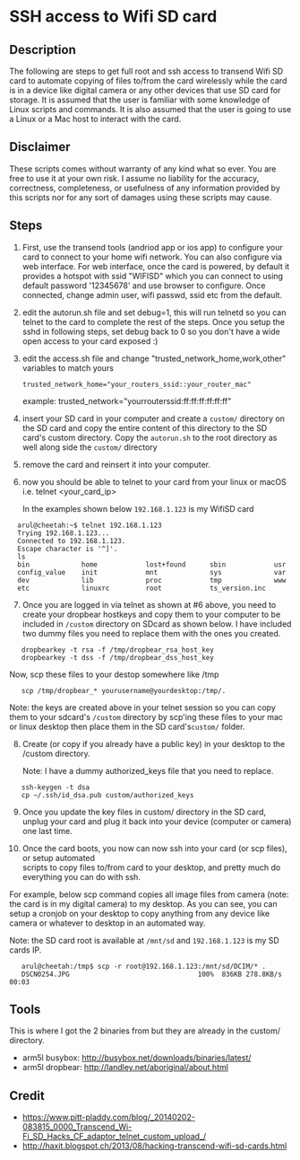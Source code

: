 # SSH access to Wifi SD card

## Description
The following are steps to get full root and ssh access to transend Wifi SD card 
to automate copying of files to/from the card wirelessly while the card is in a 
device like digital camera or any other devices that use SD card for storage. It 
is assumed that the user is familiar with some knowledge of Linux scripts and 
commands. It is also assumed that the user is going to use a Linux or a Mac host 
to interact with the card.

## Disclaimer
These scripts comes without warranty of any kind what so ever. You are free to use it at 
your own risk. I assume no liability for the accuracy, correctness, completeness, or 
usefulness of any information provided by this scripts nor for any sort of damages 
using these scripts may cause.

## Steps
1. First, use the transend tools (andriod app or ios app) to configure your card 
   to connect to your home wifi network. You can also configure via web 
   interface. For web interface, once the card is powered, by default it 
   provides a hotspot with ssid "WIFISD" which you can connect to using default 
   password '12345678' and use browser to configure. Once connected, change 
   admin user, wifi passwd, ssid etc from the default. 

2. edit the autorun.sh file and set debug=1, this will run telnetd so you can 
   telnet to the card to complete the rest of the steps. Once you setup the sshd 
   in following steps, set debug back to 0 so you don't have a wide open access 
   to your card exposed :)

3. edit the access.sh file and change "trusted_network_home,work,other" variables to 
   match yours
   ```
   trusted_network_home="your_routers_ssid::your_router_mac"
   ```
   example: trusted_network="yourrouterssid:ff:ff:ff:ff:ff:ff"
 
4. insert your SD card in your computer and create a `custom/` directory on the SD card 
   and copy the entire content of this directory to the SD card's custom directory. Copy
   the `autorun.sh` to the root directory as well along side the `custom/` directory

5. remove the card and reinsert it into your computer.

6. now you should be able to telnet to your card from your linux or macOS i.e. telnet <your_card_ip>

   In the examples shown below `192.168.1.123` is my WifiSD card
 
 ```
   arul@cheetah:~$ telnet 192.168.1.123
   Trying 192.168.1.123...
   Connected to 192.168.1.123.
   Escape character is '^]'.
   ls
   bin             home            lost+found      sbin            usr
   config_value    init            mnt             sys             var
   dev             lib             proc            tmp             www
   etc             linuxrc         root            ts_version.inc
```

7. Once you are logged in via telnet as shown at #6 above, you need to create your 
   dropbear hostkeys and copy them to your computer to be included in `/custom` directory 
   on SDcard as shown below. I have included two dummy files you need to replace them 
   with the ones you created. 
   
```
   dropbearkey -t rsa -f /tmp/dropbear_rsa_host_key
   dropbearkey -t dss -f /tmp/dropbear_dss_host_key
```
  Now, scp these files to your destop somewhere like /tmp
   
```
   scp /tmp/dropbear_* yourusername@yourdesktop:/tmp/.
```
   
   Note: the keys are created above in your telnet session so you can copy them to your sdcard's 
   `/custom` directory by scp'ing these files to your mac or linux desktop then place them 
   in the SD card's`custom/` folder.
   
8. Create (or copy if you already have a public key) in your desktop to 
   the /custom directory. 
   
   Note: I have a dummy authorized_keys file that you need to replace.

```
   ssh-keygen -t dsa
   cp ~/.ssh/id_dsa.pub custom/authorized_keys
```

9. Once you update the key files in custom/ directory in the SD card, unplug your card and 
   plug it back into your device (computer or camera) one last time.

10. Once the card boots, you now can now ssh into your card (or scp files), or setup automated  
   scripts to copy files to/from card to your desktop, and pretty much do everything you 
   can do with ssh.
   
   For example, below scp command copies all image files from camera (note: the card is in 
   my digital camera) to my desktop. As you can see, you can setup a cronjob on your 
   desktop to copy anything from any device like camera or whatever to desktop in an 
   automated way.
   
   Note: the SD card root is available at `/mnt/sd` and `192.168.1.123` is my SD cards IP.

```
   arul@cheetah:/tmp$ scp -r root@192.168.1.123:/mnt/sd/DCIM/* .
   DSCN0254.JPG                                100%  836KB 278.8KB/s   00:03  
```

## Tools 
   This is where I got the 2 binaries from but they are already in the custom/ directory. 
   - arm5l busybox: http://busybox.net/downloads/binaries/latest/
   - arm5l dropbear: http://landley.net/aboriginal/about.html

## Credit 
   - https://www.pitt-pladdy.com/blog/_20140202-083815_0000_Transcend_Wi-Fi_SD_Hacks_CF_adaptor_telnet_custom_upload_/
   - http://haxit.blogspot.ch/2013/08/hacking-transcend-wifi-sd-cards.html
